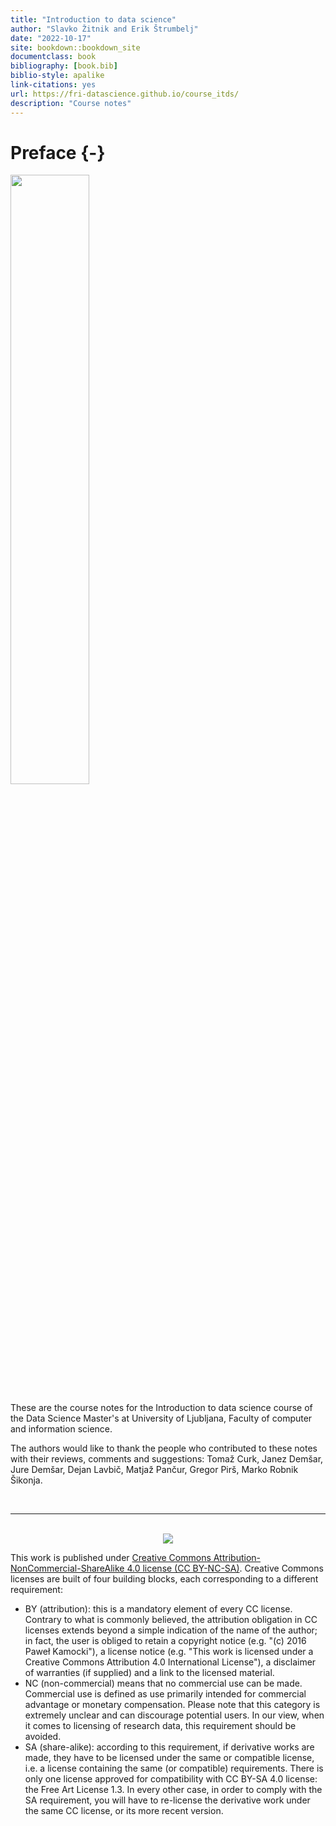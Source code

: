 ```yaml
--- 
title: "Introduction to data science"
author: "Slavko Žitnik and Erik Štrumbelj"
date: "2022-10-17"
site: bookdown::bookdown_site
documentclass: book
bibliography: [book.bib]
biblio-style: apalike
link-citations: yes
url: https://fri-datascience.github.io/course_itds/
description: "Course notes"
---
```


# Preface {-}

<img src="logo.svg" width="50%">

These are the course notes for the Introduction to data science course of the Data Science Master's at University of Ljubljana, Faculty of computer and information science.

The authors would like to thank the people who contributed to these notes with their reviews, comments and suggestions: Tomaž Curk, Janez Demšar, Jure Demšar, Dejan Lavbič, Matjaž Pančur, Gregor Pirš, Marko Robnik Šikonja.

<br>
<hr>
<br>

<center><img src="cc_license.png"></center>

This work is published under [Creative Commons Attribution-NonCommercial-ShareAlike 4.0 license (CC BY-NC-SA)](https://creativecommons.org/licenses/by-nc-sa/4.0/legalcode). Creative Commons licenses are built of four building blocks, each corresponding to a different requirement:

* BY (attribution): this is a mandatory element of every CC license. Contrary to what is commonly believed, the attribution obligation in CC licenses extends beyond a simple indication of the name of the author; in fact, the user is obliged to retain a copyright notice (e.g. "(c) 2016 Paweł Kamocki"), a license notice (e.g. "This work is licensed under a Creative Commons Attribution 4.0 International License"), a disclaimer of warranties (if supplied) and a link to the licensed material.
* NC (non-commercial) means that no commercial use can be made. Commercial use is defined as use primarily intended for commercial advantage or monetary compensation. Please note that this category is extremely unclear and can discourage potential users. In our view, when it comes to licensing of research data, this requirement should be avoided.
* SA (share-alike): according to this requirement, if derivative works are made, they have to be licensed under the same or compatible license, i.e. a license containing the same (or compatible) requirements. There is only one license approved for compatibility with CC BY-SA 4.0 license: the Free Art License 1.3. In every other case, in order to comply with the SA requirement, you will have to re-license the derivative work under the same CC license, or its more recent version.
